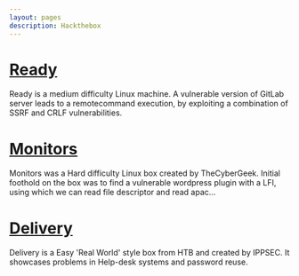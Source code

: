 ```yaml
---
layout: pages
description: Hackthebox
---
```


# [Ready](./Ready/Ready.html)

Ready is a medium difficulty Linux machine. A vulnerable version of GitLab server leads to a remotecommand execution, by exploiting a combination of SSRF and CRLF vulnerabilities.

# [Monitors](/monitors)

Monitors was a Hard difficulty Linux box created by TheCyberGeek. Initial foothold on the box was to find a vulnerable wordpress plugin with a LFI, using which we can read file descriptor and read apac...

# [Delivery](/delivery)

Delivery is a Easy 'Real World' style box from HTB and created by IPPSEC. It showcases problems in Help-desk systems and password reuse.
